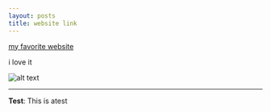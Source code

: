 ```yaml
---
layout: posts
title: website link
---
```



[my favorite website](http://www.notion.so)

i love it



![alt text](../assets/images/grouppic.jpg "Team Picture")

---
**Test**: This is atest
